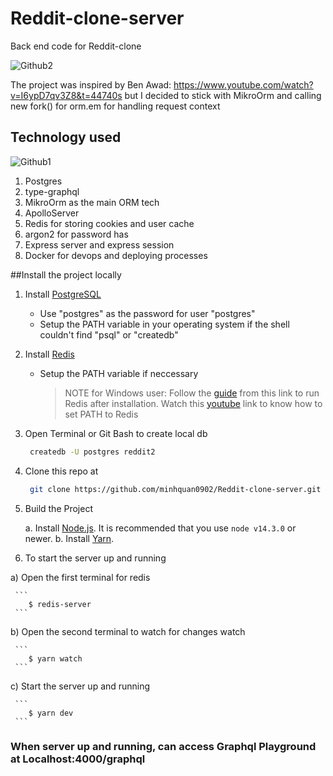 # Reddit-clone-server

Back end code for Reddit-clone

![Github2](https://user-images.githubusercontent.com/58071533/128237195-1189e111-3093-4bba-860c-1d583e6c8c4a.png)




The project was inspired by Ben Awad: https://www.youtube.com/watch?v=I6ypD7qv3Z8&t=44740s but I decided to stick with MikroOrm and calling new fork() for orm.em for handling request context

## Technology used

![Github1](https://user-images.githubusercontent.com/58071533/128236960-1b69a6c3-7805-48ab-ad59-acb04d40f900.png)

1. Postgres
2. type-graphql
3. MikroOrm as the main ORM tech
4. ApolloServer
5. Redis for storing cookies and user cache
6. argon2 for password has
7. Express server and express session
8. Docker for devops and deploying processes


##Install the project locally
1. Install [PostgreSQL](https://www.postgresql.org/download/)
   - Use "postgres" as the password for user "postgres"
   - Setup the PATH variable in your operating system if the shell couldn't find "psql" or "createdb"

2. Install [Redis](https://redis.io/)
   - Setup the PATH variable if neccessary
     > NOTE for Windows user: Follow the [guide](https://riptutorial.com/redis/example/29962/installing-and-running-redis-server-on-windows) from this link to run Redis after installation. Watch this [youtube](https://www.youtube.com/watch?v=188Fy-oCw4w) link to know how to set PATH to Redis

3. Open Terminal or Git Bash to create local db
   ```sh
    createdb -U postgres reddit2
   ```
4. Clone this repo at
   ```sh
    git clone https://github.com/minhquan0902/Reddit-clone-server.git
   ```
5. Build the Project

   a. Install [Node.js](https://nodejs.org/en/download/). It is recommended that you use `node v14.3.0` or newer.
   b. Install [Yarn](https://classic.yarnpkg.com/en/docs/install). 
   
6. To start the server up and running

  a) Open the first terminal for redis
  
     ```
        $ redis-server
     ```
     
     
  b) Open the second terminal to watch for changes watch
  
     ```
        $ yarn watch
     ```
     
     
  c) Start the server up and running
  
     ```
        $ yarn dev
     ```
     
     
### When server up and running, can access Graphql Playground at Localhost:4000/graphql
   
   
  






